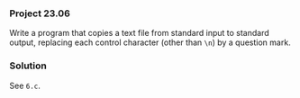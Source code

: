 ### Project 23.06

Write a program that copies a text file from standard input to standard output,
replacing each control character (other than `\n`) by a question mark.

### Solution

See `6.c`.
